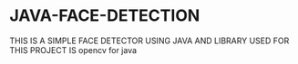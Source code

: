 # JAVA-FACE-DETECTION

THIS IS A SIMPLE FACE DETECTOR USING JAVA AND LIBRARY USED FOR THIS PROJECT IS opencv for java
